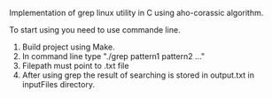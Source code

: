 Implementation of grep linux utility in C using aho-corassic algorithm.

To start using you need to use commande line.

1. Build project using Make.
2. In command line type "./grep <filepath> pattern1 pattern2 ..."
3. Filepath must point to .txt file
4. After using grep the result of searching is stored in output.txt in inputFiles directory.
